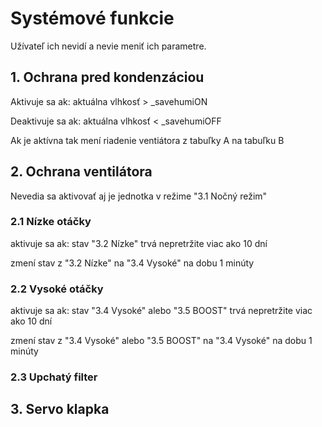 # Systémové funkcie
Užívateľ ich nevidí a nevie meniť ich parametre. 

## 1. Ochrana pred kondenzáciou
Aktivuje sa ak:
aktuálna vlhkosť > _savehumiON

Deaktivuje sa ak:
aktuálna vlhkosť < _savehumiOFF

Ak je aktívna tak mení riadenie ventiátora z tabuľky A na tabuľku B


## 2. Ochrana ventilátora
Nevedia sa aktivovať aj je jednotka v režime "3.1 Nočný režim"

### 2.1 Nízke otáčky
aktivuje sa ak:
stav "3.2 Nízke" trvá nepretržite viac ako 10 dní

zmení stav z "3.2 Nízke" na "3.4 Vysoké" na dobu 1 minúty


### 2.2 Vysoké otáčky
aktivuje sa ak:
stav "3.4 Vysoké" alebo "3.5 BOOST" trvá nepretržite viac ako 10 dní

zmení stav z "3.4 Vysoké" alebo "3.5 BOOST" na "3.4 Vysoké" na dobu 1 minúty


### 2.3 Upchatý filter

## 3. Servo klapka
